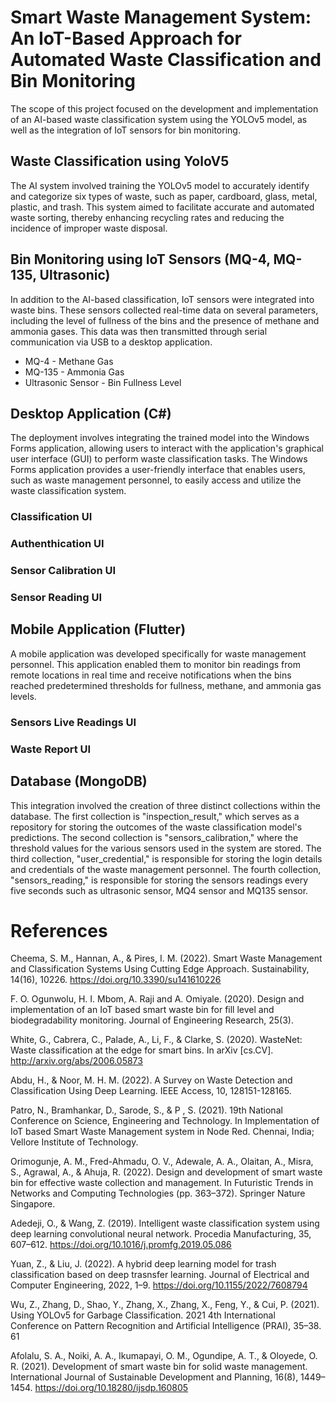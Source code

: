 # Smart Waste Management System: An IoT-Based Approach for Automated Waste Classification and Bin Monitoring

The scope of this project focused on the development and implementation of an AI-based 
waste classification system using the YOLOv5 model, as well as the integration of IoT 
sensors for bin monitoring. 

## Waste Classification using YoloV5
The AI system involved training the YOLOv5 model to 
accurately identify and categorize six types of waste, such as paper, cardboard, glass, 
metal, plastic, and trash. This system aimed to facilitate accurate and automated waste 
sorting, thereby enhancing recycling rates and reducing the incidence of improper waste 
disposal.

## Bin Monitoring using IoT Sensors (MQ-4, MQ-135, Ultrasonic)
In addition to the AI-based classification, IoT sensors were integrated into waste 
bins. These sensors collected real-time data on several parameters, including the level of 
fullness of the bins and the presence of methane and ammonia gases. This data was then 
transmitted through serial communication via USB to a desktop application.
* MQ-4 - Methane Gas
* MQ-135 - Ammonia Gas
* Ultrasonic Sensor - Bin Fullness Level

## Desktop Application (C#)
The deployment involves integrating the trained model into the Windows Forms 
application, allowing users to interact with the application's graphical user interface (GUI) 
to perform waste classification tasks. The Windows Forms application provides a user-friendly 
interface that enables users, such as waste management personnel, to easily access 
and utilize the waste classification system.

### Classification UI

### Authenthication UI

### Sensor Calibration UI

### Sensor Reading UI

## Mobile Application (Flutter)
A mobile application was developed specifically for waste 
management personnel. This application enabled them to monitor bin readings from 
remote locations in real time and receive notifications when the bins reached 
predetermined thresholds for fullness, methane, and ammonia gas levels.

### Sensors Live Readings UI

### Waste Report UI

## Database (MongoDB)
This integration involved the creation of three distinct collections within the 
database. The first collection is "inspection_result," which serves as a repository for storing the 
outcomes of the waste classification model's predictions. The second collection is "sensors_calibration," where the threshold values for the various 
sensors used in the system are stored. The third collection, "user_credential," is responsible for storing the login details and 
credentials of the waste management personnel. The fourth collection, "sensors_reading," is responsible for storing the sensors readings 
every five seconds such as ultrasonic sensor, MQ4 sensor and MQ135 sensor.

# References
Cheema, S. M., Hannan, A., & Pires, I. M. (2022). Smart Waste Management and 
Classification Systems Using Cutting Edge Approach. Sustainability, 14(16), 
10226. https://doi.org/10.3390/su141610226

F. O. Ogunwolu, H. I. Mbom, A. Raji and A. Omiyale. (2020). Design and implementation 
of an IoT based smart waste bin for fill level and biodegradability 
monitoring. Journal of Engineering Research, 25(3).

White, G., Cabrera, C., Palade, A., Li, F., & Clarke, S. (2020). WasteNet: Waste 
classification at the edge for smart bins. In arXiv [cs.CV]. 
http://arxiv.org/abs/2006.05873

Abdu, H., & Noor, M. H. M. (2022). A Survey on Waste Detection and Classification 
Using Deep Learning. IEEE Access, 10, 128151-128165.

Patro, N., Bramhankar, D., Sarode, S., & P , S. (2021). 19th National Conference on 
Science, Engineering and Technology. In Implementation of IoT based Smart 
Waste Management system in Node Red. Chennai, India; Vellore Institute 
of Technology.

Orimogunje, A. M., Fred-Ahmadu, O. V., Adewale, A. A., Olaitan, A., Misra, S., Agrawal, 
A., & Ahuja, R. (2022). Design and development of smart waste bin for effective 
waste collection and management. In Futuristic Trends in Networks and 
Computing Technologies (pp. 363–372). Springer Nature Singapore.

Adedeji, O., & Wang, Z. (2019). Intelligent waste classification system using deep 
learning convolutional neural network. Procedia Manufacturing, 35, 607–612. 
https://doi.org/10.1016/j.promfg.2019.05.086

Yuan, Z., & Liu, J. (2022). A hybrid deep learning model for trash classification based on 
deep trasnsfer learning. Journal of Electrical and Computer Engineering, 2022, 
1–9. https://doi.org/10.1155/2022/7608794

Wu, Z., Zhang, D., Shao, Y., Zhang, X., Zhang, X., Feng, Y., & Cui, P. (2021). Using 
YOLOv5 for Garbage Classification. 2021 4th International Conference on 
Pattern Recognition and Artificial Intelligence (PRAI), 35–38.
61

Afolalu, S. A., Noiki, A. A., Ikumapayi, O. M., Ogundipe, A. T., & Oloyede, O. R. (2021). 
Development of smart waste bin for solid waste management. International 
Journal of Sustainable Development and Planning, 16(8), 1449–1454. 
https://doi.org/10.18280/ijsdp.160805

